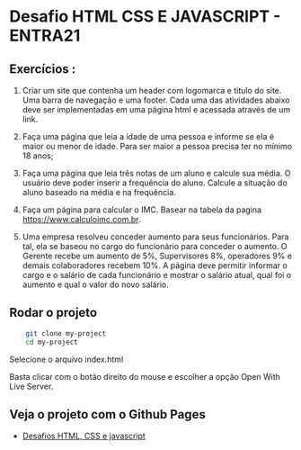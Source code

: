 
# Desafio HTML CSS E JAVASCRIPT - ENTRA21




## Exercícios : 

1. Criar um site que contenha um header com logomarca e título do site. Uma barra de navegação e uma footer. Cada uma das atividades abaixo deve ser implementadas em uma página html e acessada através de um link.

2. Faça uma página que leia a idade de uma pessoa e informe se ela é maior ou menor de idade. Para ser maior a pessoa precisa ter no mínimo 18 anos;

3. Faça uma página que leia três notas de um aluno e calcule sua média. O usuário deve poder inserir a frequência do aluno. Calcule a situação do aluno baseado na média e na frequência.

4. Faça um página para calcular o IMC. Basear na tabela da pagina https://www.calculoimc.com.br.

5. Uma empresa resolveu conceder aumento para seus funcionários. Para tal, ela se baseou no cargo do funcionário para conceder o aumento. O Gerente recebe um aumento de 5%, Supervisores 8%, operadores 9% e demais colaboradores recebem 10%. A página deve permitir informar o cargo e o salário de cada funcionário e mostrar o salário atual, qual foi o aumento e qual o valor do novo salário.
## Rodar o projeto

```bash
    git clone my-project
    cd my-project
```
Selecione o arquivo index.html

Basta clicar com o botão direito do mouse e escolher a opção Open With Live Server.
    
## Veja o projeto com o Github Pages

 - [Desafios HTML, CSS e javascript]("https://desafio-html-css-javascript-entra21.vercel.app/pages/exercicio3.html")
 

